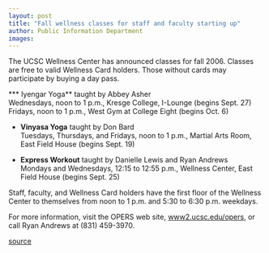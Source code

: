 ```yaml
---
layout: post
title: "Fall wellness classes for staff and faculty starting up"
author: Public Information Department
images:
---
```


The UCSC Wellness Center has announced classes for fall 2006. Classes are free to valid Wellness Card holders. Those without cards may participate by buying a day pass.

*** Iyengar Yoga** taught by Abbey Asher  
Wednesdays, noon to 1 p.m., Kresge College, I-Lounge (begins Sept. 27)  
Fridays, noon to 1 p.m., West Gym at College Eight (begins Oct. 6)  

* **Vinyasa Yoga** taught by Don Bard  
Tuesdays, Thursdays, and Fridays, noon to 1 p.m., Martial Arts Room, East Field House (begins Sept. 19)

* **Express Workout** taught by Danielle Lewis and Ryan Andrews  
Mondays and Wednesdays, 12:15 to 12:55 p.m., Wellness Center, East Field House (begins Sept. 25)

Staff, faculty, and Wellness Card holders have the first floor of the Wellness Center to themselves from noon to 1 p.m. and 5:30 to 6:30 p.m. weekdays.

For more information, visit the OPERS web site, [www2.ucsc.edu/opers][1], or call Ryan Andrews at (831) 459-3970.

[1]: http://www2.ucsc.edu/opers

[source](http://www1.ucsc.edu/currents/06-07/09-18/wellness.asp "Permalink to wellness")

